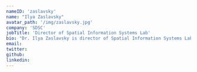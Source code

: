 ```yaml
---
nameID: 'zaslavsky'
name: "Ilya Zaslavsky"
avatar_path: '/img/zaslavsky.jpg'
company: 'SDSC'
jobTitle: 'Director of Spatial Information Systems Lab'
bio: "Dr. Ilya Zaslavsky is director of Spatial Information Systems Lab at the San Diego Supercomputer Center, University of California San Diego. His research focuses on distributed information management systems, spatial and temporal data discovery and integration, and visual analytics for surveys and image collections. Zaslavsky received his Ph.D. from the University of Washington (1995), and earlier a Ph.D. equivalent from the Russian Academy of Sciences (1990). He has been leading design and technical development in several large cyberinfrastructure projects supported by the U.S. National Science Foundation, mostly in the geosciences."
email:
twitter:
github:
linkedin:
---
```

